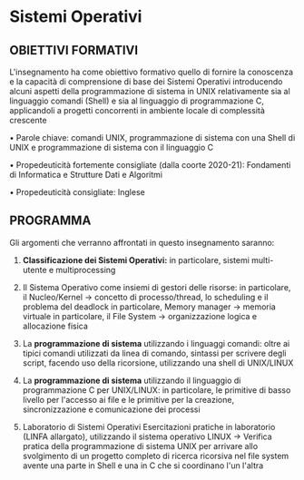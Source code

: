 # Sistemi Operativi
## OBIETTIVI FORMATIVI
L'insegnamento ha come obiettivo formativo quello di fornire la
conoscenza e la capacità di comprensione di base dei Sistemi Operativi
introducendo alcuni aspetti della programmazione di sistema in UNIX
relativamente sia al linguaggio comandi (Shell) e sia al linguaggio di
programmazione C, applicandoli a progetti concorrenti in ambiente
locale di complessità crescente

• Parole chiave: 
comandi UNIX, programmazione di sistema con una Shell di UNIX e
programmazione di sistema con il linguaggio C

• Propedeuticità fortemente consigliate (dalla coorte 2020-21): 
Fondamenti di Informatica e Strutture Dati e Algoritmi

• Propedeuticità consigliate: 
Inglese

## PROGRAMMA
Gli argomenti che verranno affrontati in questo insegnamento saranno:
1) **Classificazione dei Sistemi Operativi:**
in particolare, sistemi multi-utente e multiprocessing

3) Il Sistema Operativo come insiemi di gestori delle risorse:
in particolare, il Nucleo/Kernel
-> concetto di processo/thread, lo scheduling e il problema del deadlock
in particolare, Memory manager
-> memoria virtuale
in particolare, il File System
-> organizzazione logica e allocazione fisica
   
5) La **programmazione di sistema** utilizzando i linguaggi comandi: oltre ai tipici comandi utilizzati da linea di
comando, sintassi per scrivere degli script, facendo uso della ricorsione, utilizzando una shell di UNIX/LINUX

7) La **programmazione di sistema** utilizzando il linguaggio di programmazione C per UNIX/LINUX:
in particolare, le primitive di basso livello per l'accesso ai file e le primitive per la creazione, sincronizzazione
e comunicazione dei processi

9) Laboratorio di Sistemi Operativi
Esercitazioni pratiche in laboratorio (LINFA allargato), utilizzando il sistema operativo LINUX
-> Verifica pratica della programmazione di sistema UNIX per arrivare allo svolgimento di un progetto
completo di ricerca ricorsiva nel file system avente una parte in Shell e una in C che si coordinano l'un l'altra
